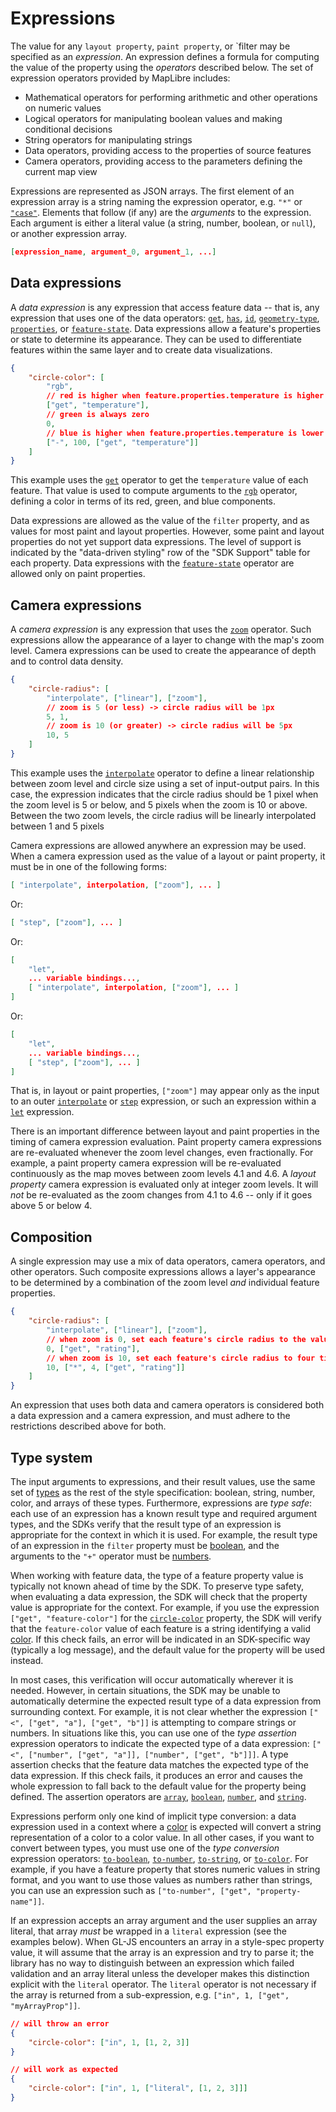 # Expressions

The value for any `layout property`, `paint property`, or `filter may be specified as an _expression_. An expression defines a formula for computing the value of the property using the _operators_ described below. The set of expression operators provided by MapLibre includes:

- Mathematical operators for performing arithmetic and other operations on numeric values
- Logical operators for manipulating boolean values and making conditional decisions
- String operators for manipulating strings
- Data operators, providing access to the properties of source features
- Camera operators, providing access to the parameters defining the current map view

Expressions are represented as JSON arrays. The first element of an expression array is a string naming the expression operator, e.g. `"*"` or [`"case"`](#case). Elements that follow (if any) are the _arguments_ to the expression. Each argument is either a literal value (a string, number, boolean, or `null`), or another expression array.

```json
[expression_name, argument_0, argument_1, ...]
```

## Data expressions

A _data expression_ is any expression that access feature data -- that is, any expression that uses one of the data operators: [`get`](#get), [`has`](#has), [`id`](#id), [`geometry-type`](#geometry-type), [`properties`](#properties), or [`feature-state`](#feature-state). Data expressions allow a feature's properties or state to determine its appearance. They can be used to differentiate features within the same layer and to create data visualizations.

```json
{
    "circle-color": [
        "rgb",
        // red is higher when feature.properties.temperature is higher
        ["get", "temperature"],
        // green is always zero
        0,
        // blue is higher when feature.properties.temperature is lower
        ["-", 100, ["get", "temperature"]]
    ]
}
```

This example uses the [`get`](#get) operator to get the `temperature` value of each feature. That value is used to compute arguments to the [`rgb`](#rgb) operator, defining a color in terms of its red, green, and blue components.

Data expressions are allowed as the value of the `filter` property, and as values for most paint and layout properties. However, some paint and layout properties do not yet support data expressions. The level of support is indicated by the "data-driven styling" row of the "SDK Support" table for each property. Data expressions with the [`feature-state`](#feature-state) operator are allowed only on paint properties.



## Camera expressions

A _camera expression_ is any expression that uses the [`zoom`](#zoom) operator. Such expressions allow the appearance of a layer to change with the map's zoom level. Camera expressions can be used to create the appearance of depth and to control data density.

```json
{
    "circle-radius": [
        "interpolate", ["linear"], ["zoom"],
        // zoom is 5 (or less) -> circle radius will be 1px
        5, 1,
        // zoom is 10 (or greater) -> circle radius will be 5px
        10, 5
    ]
}
```

This example uses the [`interpolate`](#interpolate) operator to define a linear relationship between zoom level and circle size using a set of input-output pairs. In this case, the expression indicates that the circle radius should be 1 pixel when the zoom level is 5 or below, and 5 pixels when the zoom is 10 or above. Between the two zoom levels, the circle radius will be linearly interpolated between 1 and 5 pixels

Camera expressions are allowed anywhere an expression may be used. When a camera expression used as the value of a layout or paint property, it must be in one of the following forms:

```json
[ "interpolate", interpolation, ["zoom"], ... ]
```

Or:

```json
[ "step", ["zoom"], ... ]
```

Or:

```json
[
    "let",
    ... variable bindings...,
    [ "interpolate", interpolation, ["zoom"], ... ]
]
```

Or:

```json
[
    "let",
    ... variable bindings...,
    [ "step", ["zoom"], ... ]
]
```

That is, in layout or paint properties, `["zoom"]` may appear only as the input to an outer [`interpolate`](#interpolate) or [`step`](#step) expression, or such an expression within a [`let`](#let) expression.

There is an important difference between layout and paint properties in the timing of camera expression evaluation. Paint property camera expressions are re-evaluated whenever the zoom level changes, even fractionally. For example, a paint property camera expression will be re-evaluated continuously as the map moves between zoom levels 4.1 and 4.6. A _layout property_ camera expression is evaluated only at integer zoom levels. It will _not_ be re-evaluated as the zoom changes from 4.1 to 4.6 -- only if it goes above 5 or below 4.

## Composition

A single expression may use a mix of data operators, camera operators, and other operators. Such composite expressions allows a layer's appearance to be determined by a combination of the zoom level _and_ individual feature properties.

```json
{
    "circle-radius": [
        "interpolate", ["linear"], ["zoom"],
        // when zoom is 0, set each feature's circle radius to the value of its "rating" property
        0, ["get", "rating"],
        // when zoom is 10, set each feature's circle radius to four times the value of its "rating" property
        10, ["*", 4, ["get", "rating"]]
    ]
}
```

An expression that uses both data and camera operators is considered both a data expression and a camera expression, and must adhere to the restrictions described above for both.

## Type system

The input arguments to expressions, and their result values, use the same set of [types](types.md) as the rest of the style specification: boolean, string, number, color, and arrays of these types. Furthermore, expressions are _type safe_: each use of an expression has a known result type and required argument types, and the SDKs verify that the result type of an expression is appropriate for the context in which it is used. For example, the result type of an expression in the `filter` property must be [boolean](types.md#boolean), and the arguments to the `"+"` operator must be [numbers](types.md#number).

When working with feature data, the type of a feature property value is typically not known ahead of time by the SDK. To preserve type safety, when evaluating a data expression, the SDK will check that the property value is appropriate for the context. For example, if you use the expression `["get", "feature-color"]` for the [`circle-color`](#circle-color) property, the SDK will verify that the `feature-color` value of each feature is a string identifying a valid [color](types.md#color). If this check fails, an error will be indicated in an SDK-specific way (typically a log message), and the default value for the property will be used instead.


In most cases, this verification will occur automatically wherever it is needed. However, in certain situations, the SDK may be unable to automatically determine the expected result type of a data expression from surrounding context. For example, it is not clear whether the expression `["<", ["get", "a"], ["get", "b"]]` is attempting to compare strings or numbers. In situations like this, you can use one of the _type assertion_ expression operators to indicate the expected type of a data expression: `["<", ["number", ["get", "a"]], ["number", ["get", "b"]]]`. A type assertion checks that the feature data matches the expected type of the data expression. If this check fails, it produces an error and causes the whole expression to fall back to the default value for the property being defined. The assertion operators are [`array`](types.md#array), [`boolean`](types.md#boolean), [`number`](types.md#number), and [`string`](types.md#string).

Expressions perform only one kind of implicit type conversion: a data expression used in a context where a [color](types.md#color) is expected will convert a string representation of a color to a color value. In all other cases, if you want to convert between types, you must use one of the _type conversion_ expression operators: [`to-boolean`](#to-boolean), [`to-number`](#to-number), [`to-string`](#to-string), or [`to-color`](#to-color). For example, if you have a feature property that stores numeric values in string format, and you want to use those values as numbers rather than strings, you can use an expression such as `["to-number", ["get", "property-name"]]`.

If an expression accepts an array argument and the user supplies an array literal, that array _must_ be wrapped in a `literal` expression (see the examples below). When GL-JS encounters an array in a style-spec property value, it will assume that the array is an expression and try to parse it; the library has no way to distinguish between an expression which failed validation and an array literal unless the developer makes this distinction explicit with the `literal` operator. The `literal` operator is not necessary if the array is returned from a sub-expression, e.g. `["in", 1, ["get", "myArrayProp"]]`.

```json
// will throw an error
{
    "circle-color": ["in", 1, [1, 2, 3]]
}

// will work as expected
{
    "circle-color": ["in", 1, ["literal", [1, 2, 3]]]
}
```
